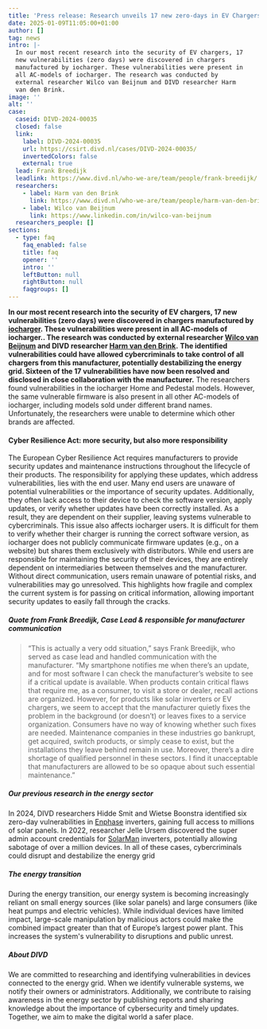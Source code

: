 ```yaml
---
title: 'Press release: Research unveils 17 new zero-days in EV Chargers'
date: 2025-01-09T11:05:00+01:00
author: []
tag: news
intro: |-
  In our most recent research into the security of EV chargers, 17
  new vulnerabilities (zero days) were discovered in chargers
  manufactured by iocharger. These vulnerabilities were present in
  all AC-models of iocharger. The research was conducted by
  external researcher Wilco van Beijnum and DIVD researcher Harm
  van den Brink.
image: ''
alt: ''
case:
  caseid: DIVD-2024-00035
  closed: false
  link:
    label: DIVD-2024-00035
    url: https://csirt.divd.nl/cases/DIVD-2024-00035/
    invertedColors: false
    external: true
  lead: Frank Breedijk
  leadlink: https://www.divd.nl/who-we-are/team/people/frank-breedijk/
  researchers:
    - label: Harm van den Brink
      link: https://www.divd.nl/who-we-are/team/people/harm-van-den-brink/
    - label: Wilco van Beijnum
      link: https://www.linkedin.com/in/wilco-van-beijnum
  researchers_people: []
sections:
  - type: faq
    faq_enabled: false
    title: faq
    opener: ''
    intro: ''
    leftButton: null
    rightButton: null
    faqgroups: []
---
```

**In our most recent research into the security of EV chargers, 17 new vulnerabilities (zero days) were discovered in chargers manufactured by [iocharger](https://www.iocharger.com/about-us/). These vulnerabilities were present in all AC-models of iocharger.. The research was conducted by external researcher [Wilco van Beijnum](https://www.linkedin.com/in/wilco-van-beijnum) and DIVD researcher [Harm van den Brink](https://www.divd.nl/who-we-are/team/people/harm-van-den-brink/).**
**The identified vulnerabilities could have allowed cybercriminals to take control of all chargers from this manufacturer, potentially destabilizing the energy grid. Sixteen of the 17 vulnerabilities have now been resolved and disclosed in close collaboration with the manufacturer.**
The researchers found vulnerabilities in the iocharger Home and Pedestal models. However, the same vulnerable firmware is also present in all other AC-models of iocharger, including models sold under different brand names. Unfortunately, the researchers were unable to determine which other brands are affected.

#### **Cyber Resilience Act: more security, but also more responsibility**

The European Cyber Resilience Act requires manufacturers to provide security updates and maintenance instructions throughout the lifecycle of their products. The responsibility for applying these updates, which address vulnerabilities, lies with the end user.
Many end users are unaware of potential vulnerabilities or the importance of security updates. Additionally, they often lack access to their device to check the software version, apply updates, or verify whether updates have been correctly installed. As a result, they are dependent on their supplier, leaving systems vulnerable to cybercriminals.
This issue also affects iocharger users. It is difficult for them to verify whether their charger is running the correct software version, as iocharger does not publicly communicate firmware updates (e.g., on a website) but shares them exclusively with distributors.
While end users are responsible for maintaining the security of their devices, they are entirely dependent on intermediaries between themselves and the manufacturer. Without direct communication, users remain unaware of potential risks, and vulnerabilities may go unresolved. This highlights how fragile and complex the current system is for passing on critical information, allowing important security updates to easily fall through the cracks.

##### **Quote from Frank Breedijk, Case Lead & responsible for manufacturer communication**

> “This is actually a very odd situation,” says Frank Breedijk, who served as case lead and handled communication with the manufacturer. “My smartphone notifies me when there’s an update, and for most software I can check the manufacturer’s website to see if a critical update is available. When products contain critical flaws that require me, as a consumer, to visit a store or dealer, recall actions are organized. However, for products like solar inverters or EV chargers, we seem to accept that the manufacturer quietly fixes the problem in the background (or doesn’t) or leaves fixes to a service organization. Consumers have no way of knowing whether such fixes are needed.
> Maintenance companies in these industries go bankrupt, get acquired, switch products, or simply cease to exist, but the installations they leave behind remain in use. Moreover, there’s a dire shortage of qualified personnel in these sectors. I find it unacceptable that manufacturers are allowed to be so opaque about such essential maintenance.”

##### **Our previous research in the energy sector**

In 2024, DIVD researchers Hidde Smit and Wietse Boonstra identified six zero-day vulnerabilities in [Enphase](https://csirt.divd.nl/cases/DIVD-2024-00011/) inverters, gaining full access to millions of solar panels.
In 2022, researcher Jelle Ursem discovered the super admin account credentials for [SolarMan](https://csirt.divd.nl/cases/DIVD-2022-00009/) inverters, potentially allowing sabotage of over a million devices.
In all of these cases, cybercriminals could  disrupt and destabilize the energy grid

##### **The energy transition**

During the energy transition, our energy system is becoming increasingly reliant on small energy sources (like solar panels) and large consumers (like heat pumps and electric vehicles). While individual devices have limited impact, large-scale manipulation by malicious actors could make the combined impact greater than that of Europe’s largest power plant. This increases the system's vulnerability to disruptions and public unrest.

##### **About DIVD**

We are committed to researching and identifying vulnerabilities in devices connected to the energy grid. When we identify vulnerable systems, we notify their owners or administrators. Additionally, we contribute to raising awareness in the energy sector by publishing reports and sharing knowledge about the importance of cybersecurity and timely updates. Together, we aim to make the digital world a safer place.

